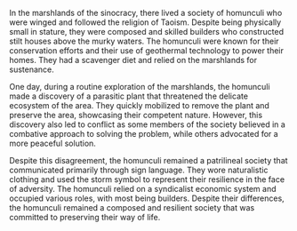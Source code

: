 In the marshlands of the sinocracy, there lived a society of homunculi who were winged and followed the religion of Taoism. Despite being physically small in stature, they were composed and skilled builders who constructed stilt houses above the murky waters. The homunculi were known for their conservation efforts and their use of geothermal technology to power their homes. They had a scavenger diet and relied on the marshlands for sustenance. 

One day, during a routine exploration of the marshlands, the homunculi made a discovery of a parasitic plant that threatened the delicate ecosystem of the area. They quickly mobilized to remove the plant and preserve the area, showcasing their competent nature. However, this discovery also led to conflict as some members of the society believed in a combative approach to solving the problem, while others advocated for a more peaceful solution. 

Despite this disagreement, the homunculi remained a patrilineal society that communicated primarily through sign language. They wore naturalistic clothing and used the storm symbol to represent their resilience in the face of adversity. The homunculi relied on a syndicalist economic system and occupied various roles, with most being builders. Despite their differences, the homunculi remained a composed and resilient society that was committed to preserving their way of life.